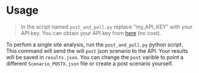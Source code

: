 # Usage

> In the script named `post_and_poll.py` replace “my\_API\_KEY” with your API key.
> You can obtain your API key from [here](developer.nrel.gov/signup/) (no cost).

To perfom a single site analysis, run the `post_and_poll.py` python script.
This command will send the will `post` json scenario to the API. Your results will be saved in
`results.json`. You can change the `post` varible to point a different `Scenario_POSTX.json` file or
create a post scenario yourself.
